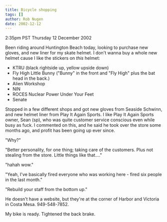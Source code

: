```yaml
---
title: Bicycle shopping
tags: []
author: Rob Nugen
date: 2002-12-12
---
```


<p class=date>2:35pm PST Thursday 12 December 2002</p>

<p>Been riding around Huntington Beach today, looking to purchase new
gloves, and new liner for my skate helmet.  I don't wanna buy a whole
new helmet cause I like the stickers on <em>this</em> helmet:

<p><ul>
<li>KTRU (black rightside up, yellow upside down)</li>
<li>Fly High Little Bunny ("Bunny" in the front and "Fly High" plus the
bat head in the back.)</li>
<li>Alien Workshop</li>
<li>NIN</li>
<li>ROCES Nuclear Power Under Your Feet</li>
<li>Senate</li>
</ul></p>

<p>Stopped in a few different shops and got new gloves from Seaside
Schwinn, and new helmet liner from Play It Again Sports. I like Play
It Again Sports owner, Sean (sp), who was quite customer service
conscious even while busy as fuck.  I commented on this, and he said
he took over the store some months ago, and profit has been going up
ever since.</p>

<p>"Why?"</p>

<p>"Better personality, for one thing; taking care of the customers.
Plus not stealing from the store.  Little things like that...."</p>

<p>"hahah wow."</p>

<p>"Yeah, I've basically fired everyone who was working here - fired
six people in the last month."</p>

<p>"Rebuild your staff from the bottom up."</p>

<p>He doesn't have a website, but they're at the corner of Harbor and
Victoria in Costa Mesa.  949-548-7852.</p>

<p>My bike is ready.  Tightened the back brake.</p>

